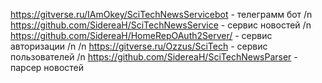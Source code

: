 https://gitverse.ru/IAmOkey/SciTechNewsServicebot - телеграмм бот /n
https://github.com/SidereaH/SciTechNewsService - сервис новостей /n
https://github.com/SidereaH/HomeRepOAuth2Server/ - сервис авторизации /n
/n https://gitverse.ru/Ozzus/SciTech - сервис пользователей 
/n https://github.com/SidereaH/SciTechNewsParser - парсер новостей 
